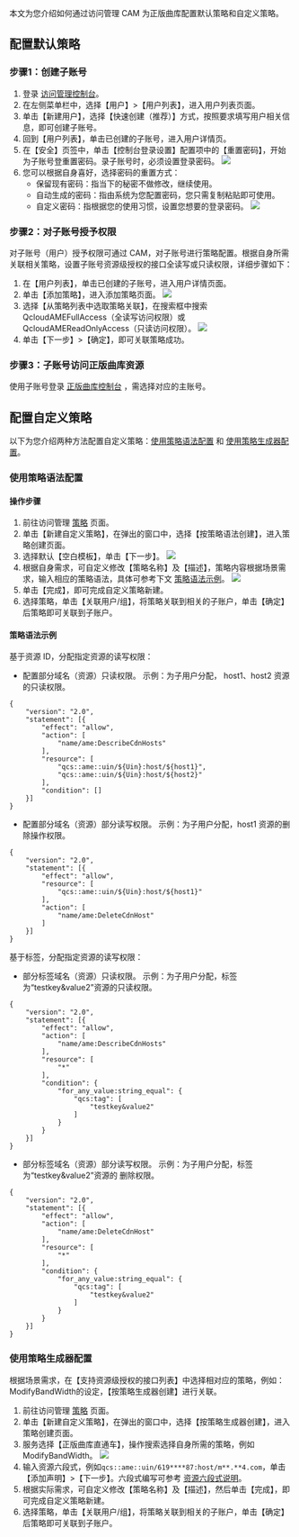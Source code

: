 


本文为您介绍如何通过访问管理 CAM 为正版曲库配置默认策略和自定义策略。


## 配置默认策略



### 步骤1：创建子账号

1. 登录 [访问管理控制台](https://console.cloud.tencent.com/cam/overview)。
2. 在左侧菜单栏中，选择【用户】>【用户列表】，进入用户列表页面。
3. 单击【新建用户】，选择【快速创建（推荐）】方式，按照要求填写用户相关信息，即可创建子账号。
4. 回到【用户列表】，单击已创建的子账号，进入用户详情页。
5. 在【安全】页签中，单击【控制台登录设置】配置项中的【重置密码】，开始为子账号登重置密码。录子账号时，必须设置登录密码。
![](https://main.qcloudimg.com/raw/8fb6ae72c97c4607d20a0f42d2e746e8.jpg)
6. 您可以根据自身喜好，选择密码的重置方式：
	- 保留现有密码：指当下的秘密不做修改，继续使用。
	- 自动生成的密码：指由系统为您配置密码，您只需复制粘贴即可使用。
	- 自定义密码：指根据您的使用习惯，设置您想要的登录密码。
![](https://main.qcloudimg.com/raw/aec021281bbe189189f9da94cea6f74d.jpg)


### 步骤2：对子账号授予权限

对子账号（用户）授予权限可通过 CAM，对子账号进行策略配置。根据自身所需关联相关策略，设置子账号资源级授权的接口全读写或只读权限，详细步骤如下：

1. 在【用户列表】，单击已创建的子账号，进入用户详情页面。
2. 单击【添加策略】，进入添加策略页面。
![](https://main.qcloudimg.com/raw/93cf8b11101e21ac455364a1c5d4f5a2.jpg)
3. 选择【从策略列表中选取策略关联】，在搜索框中搜索 QcloudAMEFullAccess（全读写访问权限）或 QcloudAMEReadOnlyAccess（只读访问权限）。
![](https://main.qcloudimg.com/raw/bf970c7d7bc1f613638d701995487b82.jpg)
4. 单击【下一步】>【确定】，即可关联策略成功。


### 步骤3：子账号访问正版曲库资源

使用子账号登录 [正版曲库控制台](https://console.cloud.tencent.com/ame) ，需选择对应的主账号。



## 配置自定义策略

以下为您介绍两种方法配置自定义策略：[使用策略语法配置](#.E4.BD.BF.E7.94.A8.E7.AD.96.E7.95.A5.E8.AF.AD.E6.B3.95.E9.85.8D.E7.BD.AE) 和 [使用策略生成器配置](#.E4.BD.BF.E7.94.A8.E7.AD.96.E7.95.A5.E7.94.9F.E6.88.90.E5.99.A8.E9.85.8D.E7.BD.AE)。


### 使用策略语法配置

#### 操作步骤

1. 前往访问管理 [策略](https://console.cloud.tencent.com/cam/policy) 页面。
2. 单击【新建自定义策略】，在弹出的窗口中，选择【按策略语法创建】，进入策略创建页面。
3. 选择默认【空白模板】，单击【下一步】。
![](https://main.qcloudimg.com/raw/86b83dce81c559bee1e216d9e64a4d26.jpg)
4. 根据自身需求，可自定义修改【策略名称】及【描述】，策略内容根据场景需求，输入相应的策略语法，具体可参考下文 [策略语法示例](#.E7.AD.96.E7.95.A5.E8.AF.AD.E6.B3.95.E7.A4.BA.E4.BE.8B)。
![](https://main.qcloudimg.com/raw/3c228af6afaa097bc517ae0c3c47496b.jpg)
5. 单击【完成】，即可完成自定义策略新建。
6. 选择策略，单击【关联用户/组】，将策略关联到相关的子账户，单击【确定】后策略即可关联到子账户。


#### 策略语法示例

基于资源 ID，分配指定资源的读写权限：

- 配置部分域名（资源）只读权限。
示例：为子用户分配， host1、host2 资源的只读权限。
```
{
	"version": "2.0",
	"statement": [{
		"effect": "allow",
		"action": [
			"name/ame:DescribeCdnHosts"
		],
		"resource": [
			"qcs::ame::uin/${Uin}:host/${host1}",
			"qcs::ame::uin/${Uin}:host/${host2}"
		],
		"condition": []
	}]
}
```
- 配置部分域名（资源）部分读写权限。
示例：为子用户分配，host1 资源的删除操作权限。
```
{
	"version": "2.0",
	"statement": [{
		"effect": "allow",
		"resource": [
			"qcs::ame::uin/${Uin}:host/${host1}"
		],
		"action": [
			"name/ame:DeleteCdnHost"
		]
	}]
}
```
 

基于标签，分配指定资源的读写权限：
- 部分标签域名（资源）只读权限。
示例：为子用户分配，标签为“testkey&value2”资源的只读权限。
```
{
	"version": "2.0",
	"statement": [{
		"effect": "allow",
		"action": [
			"name/ame:DescribeCdnHosts"
		],
		"resource": [
			"*"
		],
		"condition": {
			"for_any_value:string_equal": {
				"qcs:tag": [
					"testkey&value2"
				]
			}
		}
	}]
}
```
- 部分标签域名（资源）部分读写权限。
示例：为子用户分配，标签为“testkey&value2”资源的 删除权限。
```
{
	"version": "2.0",
	"statement": [{
		"effect": "allow",
		"action": [
			"name/ame:DeleteCdnHost"
		],
		"resource": [
			"*"
		],
		"condition": {
			"for_any_value:string_equal": {
				"qcs:tag": [
					"testkey&value2"
				]
			}
		}
	}]
}
```

### 使用策略生成器配置

根据场景需求，在【支持资源级授权的接口列表】中选择相对应的策略，例如：ModifyBandWidth的设定，【按策略生成器创建】进行关联。

1. 前往访问管理 [策略](https://console.cloud.tencent.com/cam/policy) 页面。
2. 单击【新建自定义策略】，在弹出的窗口中，选择【按策略生成器创建】，进入策略创建页面。
3. 服务选择【正版曲库直通车】，操作搜索选择自身所需的策略，例如 ModifyBandWidth。
![](https://main.qcloudimg.com/raw/cb52b4cf071bead11c8baa0927561d9c.jpg)
4. 输入资源六段式，例如`qcs::ame::uin/619****87:host/m**.**4.com`，单击【添加声明】>【下一步】。六段式编写可参考 [资源六段式说明](https://cloud.tencent.com/document/product/1155/48592#.E8.B5.84.E6.BA.90.E5.85.AD.E6.AE.B5.E5.BC.8F.E8.AF.B4.E6.98.8E)。
5. 根据实际需求，可自定义修改【策略名称】及【描述】，然后单击【完成】，即可完成自定义策略新建。
6. 选择策略，单击【关联用户/组】，将策略关联到相关的子账户，单击【确定】后策略即可关联到子账户。



